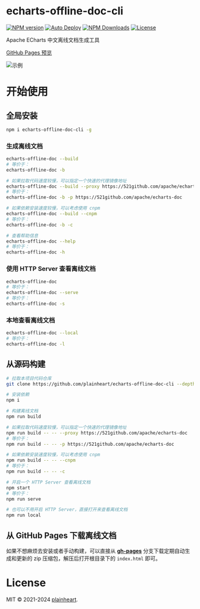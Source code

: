 # echarts-offline-doc-cli
[![NPM version](https://img.shields.io/npm/v/echarts-offline-doc-cli.svg?style=flat)](https://www.npmjs.org/package/echarts-offline-doc-cli)
[![Auto Deploy](https://github.com/plainheart/echarts-offline-doc-cli/actions/workflows/deploy.yaml/badge.svg)](https://github.com/plainheart/echarts-offline-doc-cli/actions/workflows/deploy.yaml)
[![NPM Downloads](https://img.shields.io/npm/dm/echarts-offline-doc-cli.svg)](https://npmcharts.com/compare/echarts-offline-doc-cli?minimal=true)
[![License](https://img.shields.io/npm/l/echarts-offline-doc-cli.svg)](https://github.com/plainheart/echarts-offline-doc-cli/blob/main/LICENSE)

Apache ECharts 中文离线文档生成工具

[GitHub Pages 预览](https://plainheart.github.io/echarts-offline-doc-cli)

![示例](https://user-images.githubusercontent.com/26999792/229869304-4a782121-4324-4e68-9f3d-a956d0c60ee6.png)

# 开始使用

## 全局安装

```sh
npm i echarts-offline-doc-cli -g
```

### 生成离线文档

```sh
echarts-offline-doc --build
# 等价于：
echarts-offline-doc -b

# 如果拉取代码速度较慢，可以指定一个快速的代理镜像地址
echarts-offline-doc --build --proxy https://521github.com/apache/echarts-doc
# 等价于：
echarts-offline-doc -b -p https://521github.com/apache/echarts-doc

# 如果依赖安装速度较慢，可以考虑使用 cnpm
echarts-offline-doc --build --cnpm
# 等价于：
echarts-offline-doc -b -c

# 查看帮助信息
echarts-offline-doc --help
# 等价于：
echarts-offline-doc -h
```

### 使用 HTTP Server 查看离线文档

```sh
echarts-offline-doc
# 等价于：
echarts-offline-doc --serve
# 等价于：
echarts-offline-doc -s
```

### 本地查看离线文档

```sh
echarts-offline-doc --local
# 等价于：
echarts-offline-doc -l
```

## 从源码构建

```sh
# 拉取本项目代码仓库
git clone https://github.com/plainheart/echarts-offline-doc-cli --depth=1

# 安装依赖
npm i

# 构建离线文档
npm run build

# 如果拉取代码速度较慢，可以指定一个快速的代理镜像地址
npm run build -- -- --proxy https://521github.com/apache/echarts-doc
# 等价于：
npm run build -- -- -p https://521github.com/apache/echarts-doc

# 如果依赖安装速度较慢，可以考虑使用 cnpm
npm run build -- -- --cnpm
# 等价于：
npm run build -- -- -c

# 开启一个 HTTP Server 查看离线文档
npm start
# 等价于：
npm run serve

# 也可以不用开启 HTTP Server，直接打开来查看离线文档
npm run local
```

## 从 GitHub Pages 下载离线文档

如果不想麻烦去安装或者手动构建，可以直接从 [**gh-pages**](https://github.com/plainheart/echarts-offline-doc-cli/archive/gh-pages.zip) 分支下载定期自动生成和更新的 zip 压缩包，解压后打开根目录下的 `index.html` 即可。

# License

MIT &copy; 2021-2024 [plainheart](https://github.com/plainheart).
